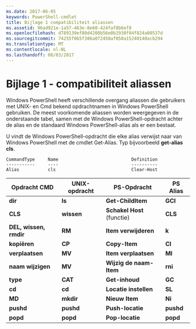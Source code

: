 ```yaml
---
ms.date: 2017-06-05
keywords: PowerShell-cmdlet
title: Bijlage 1 compatibiliteit aliassen
ms.assetid: 96ad921e-1a57-463e-8e60-424faf8b6ef8
ms.openlocfilehash: d789139ef80d4208b56e0b2930f04f824a00537d
ms.sourcegitcommit: 74255f0b5f386a072458af058a15240140acb294
ms.translationtype: MT
ms.contentlocale: nl-NL
ms.lasthandoff: 08/03/2017
---
```

# <a name="appendix-1---compatibility-aliases"></a>Bijlage 1 - compatibiliteit aliassen
Windows PowerShell heeft verschillende overgang aliassen die gebruikers met UNIX- en Cmd bekend opdrachtnamen in Windows PowerShell gebruiken. De meest voorkomende aliassen worden weergegeven in de onderstaande tabel, samen met de Windows PowerShell-opdracht achter de alias en de standaard Windows PowerShell-alias als er een bestaat.

U vindt de Windows PowerShell-opdracht die elke alias verwijst naar van Windows PowerShell met de cmdlet Get-Alias. Typ bijvoorbeeld **get-alias cls**.

```
CommandType     Name                            Definition
-----------     ----                            ----------
Alias           cls                             Clear-Host
```

|Opdracht CMD|UNIX-opdracht|PS-Opdracht|PS Alias|
|---------------|----------------|--------------|------------|
|**dir**|**ls**|**Get-ChildItem**|**GCI**|
|**CLS**|**wissen**|**Schakel Host** (functie)|**CLS**|
|**DEL, wissen, rmdir**|**RM**|**Item verwijderen**|**k**|
|**kopiëren**|**CP**|**Copy-Item**|**CI**|
|**verplaatsen**|**MV**|**Item verplaatsen**|**MI**|
|**naam wijzigen**|**MV**|**Wijzig de naam-Item**|**rni**|
|**type**|**CAT**|**Get-inhoud**|**GC**|
|**cd**|**cd**|**Locatie instellen**|**SL**|
|**MD**|**mkdir**|**Nieuw Item**|**Ni**|
|**pushd**|**pushd**|**Push-locatie**|**pushd**|
|**popd**|**popd**|**Pop-locatie**|**popd**|

